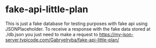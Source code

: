 # fake-api-little-plan

This is just a fake database for testing purposes with fake api using JSONPlaceholder.
To receive a response with the fake data stored at ./db.json you just need to make a request to https://my-json-server.typicode.com/Gabryelryba/fake-api-little-plan/
